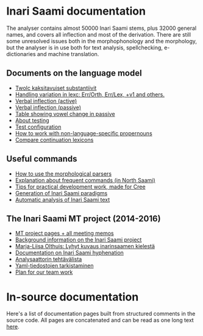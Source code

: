Inari Saami documentation
===================


The analyser contains
almost 50000 Inari Saami stems, plus 32000 general names, and covers all inflection and most of the derivation.
There are still some unresolved issues both in the morphophonology
and the morphology, but the analyser is in use both for
text analysis, spellchecking, e-dictionaries and machine translation.



Documents on the language model
--------------------

-   [Twolc kaksitavuiset
    substantiivit](TwolcKaksitavuisetSubstantiivit.html)
-   [Handling variation in lexc: Err/Orth, Err/Lex, +v1 and
    others.](/lang/common/Variation_in_lexc.html)
-   [Verbal inflection (active)](VerbalInflection.html)
-   [Verbal inflection (passive)](PassiveVerbs.html)
-   [Table showing vowel change in passive](PassiveVowelChange.html)
-   [About testing](Testing.html)
-   [Test configuration](TestConfiguration.html)
-   [How to work with non-language-specific
    propernouns](smi-propernouns-stems.html)
-   [Compare continuation lexicons](generatewordforms.html)

Useful commands
---------------

-   [How to use the morphological
    parsers](/tools/docu-sme-manual.html)
-   [Explanation about frequent commands (in North
    Saami)](/tools/unix_korpus_kursa.html)
-   [Tips for practical development work, made for
    Cree](/lang-crk/developingwork.html)
-   [Generation of Inari Saami
	  paradigms](http://giellatekno.uit.no/cgi/p-smn.eng.html) 
- [Automatic analysis of Inari Saami text](http://giellatekno.uit.no/cgi/d-smn.eng.html)


The Inari Saami MT project (2014-2016)
--------------------------------------


-   [MT project pages + all meeting
    memos](/mt/smesmn/NorthSaamiInariSaamiMachineTranslation.html)
-   [Background information on the Inari Saami
    project](docu-smn-background.html)
-   [Marja-Liisa Olthuis: Lyhyt kuvaus inarinsaamen kielestä](LyhytKuvausInarinsaamesta.pdf)
-   [Documentation on Inari Saami hyphenation](docu-hyphenation.txt)
-   [Analysaattorin tehtävälista](AnalysaattorinTehtavalista.html)
-   [Yaml-tiedostojen tarkistaminen](TarkistaaYaml-tiedostot.html)
-   [Plan for our team work](TeamWorkPlan.html)


# In-source documentation

Here's a list of documentation pages built from structured comments in the source code. All pages are concatenated and can be read as one long text [here](smn.md).

